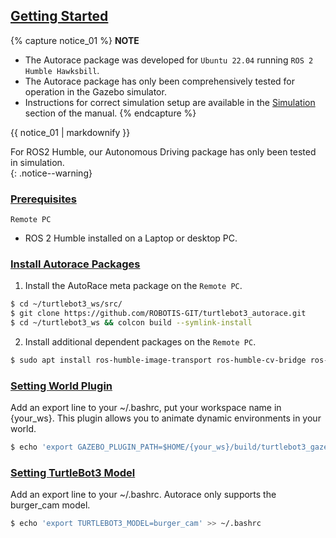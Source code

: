 <!-- ## Getting Started -->
## [Getting Started](#getting-started)

{% capture notice_01 %}
**NOTE**
- The Autorace package was developed for `Ubuntu 22.04` running `ROS 2 Humble Hawksbill`.
- The Autorace package has only been comprehensively tested for operation in the Gazebo simulator.
- Instructions for correct simulation setup are available in the [Simulation](/docs/en/platform/turtlebot3/simulation/) section of the manual.
{% endcapture %}

<div class="notice">{{ notice_01 | markdownify }}</div>

For ROS2 Humble, our Autonomous Driving package has only been tested in simulation.  
{: .notice--warning}

### [Prerequisites](#prerequisites)

`Remote PC`

- ROS 2 Humble installed on a Laptop or desktop PC.

### [Install Autorace Packages](#install-autorace-packages)

1. Install the AutoRace meta package on the `Remote PC`.
```bash
$ cd ~/turtlebot3_ws/src/
$ git clone https://github.com/ROBOTIS-GIT/turtlebot3_autorace.git
$ cd ~/turtlebot3_ws && colcon build --symlink-install
```

2. Install additional dependent packages on the `Remote PC`.
```bash
$ sudo apt install ros-humble-image-transport ros-humble-cv-bridge ros-humble-vision-opencv python3-opencv libopencv-dev ros-humble-image-pipeline
```

### [Setting World Plugin](#setting-world-plugin)

Add an export line to your ~/.bashrc, put your workspace name in {your_ws}. This plugin allows you to animate dynamic environments in your world.  
``` bash
$ echo 'export GAZEBO_PLUGIN_PATH=$HOME/{your_ws}/build/turtlebot3_gazebo:$GAZEBO_PLUGIN_PATH' >> ~/.bashrc
```

### [Setting TurtleBot3 Model](#setting-turtlebot3-model)
Add an export line to your ~/.bashrc. Autorace only supports the burger_cam model.
``` bash
$ echo 'export TURTLEBOT3_MODEL=burger_cam' >> ~/.bashrc
```
